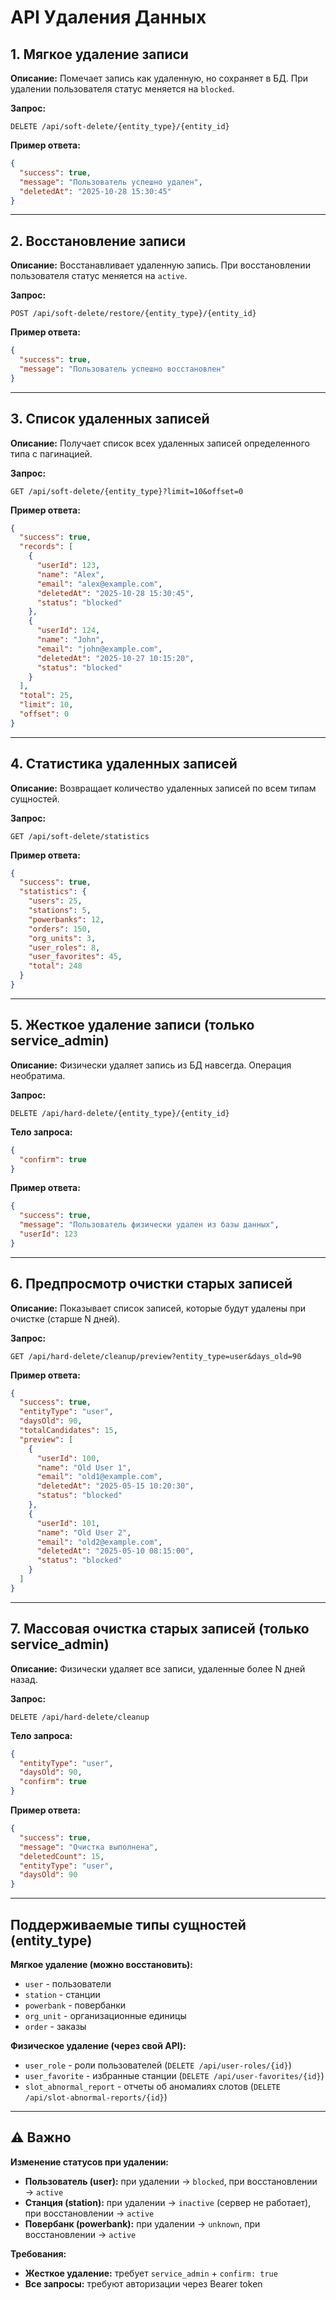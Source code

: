 # API Удаления Данных

## 1. Мягкое удаление записи

**Описание:** Помечает запись как удаленную, но сохраняет в БД. При удалении пользователя статус меняется на `blocked`.

**Запрос:**
```
DELETE /api/soft-delete/{entity_type}/{entity_id}
```

**Пример ответа:**
```json
{
  "success": true,
  "message": "Пользователь успешно удален",
  "deletedAt": "2025-10-28 15:30:45"
}
```

---

## 2. Восстановление записи

**Описание:** Восстанавливает удаленную запись. При восстановлении пользователя статус меняется на `active`.

**Запрос:**
```
POST /api/soft-delete/restore/{entity_type}/{entity_id}
```

**Пример ответа:**
```json
{
  "success": true,
  "message": "Пользователь успешно восстановлен"
}
```

---

## 3. Список удаленных записей

**Описание:** Получает список всех удаленных записей определенного типа с пагинацией.

**Запрос:**
```
GET /api/soft-delete/{entity_type}?limit=10&offset=0
```

**Пример ответа:**
```json
{
  "success": true,
  "records": [
    {
      "userId": 123,
      "name": "Alex",
      "email": "alex@example.com",
      "deletedAt": "2025-10-28 15:30:45",
      "status": "blocked"
    },
    {
      "userId": 124,
      "name": "John",
      "email": "john@example.com",
      "deletedAt": "2025-10-27 10:15:20",
      "status": "blocked"
    }
  ],
  "total": 25,
  "limit": 10,
  "offset": 0
}
```

---

## 4. Статистика удаленных записей

**Описание:** Возвращает количество удаленных записей по всем типам сущностей.

**Запрос:**
```
GET /api/soft-delete/statistics
```

**Пример ответа:**
```json
{
  "success": true,
  "statistics": {
    "users": 25,
    "stations": 5,
    "powerbanks": 12,
    "orders": 150,
    "org_units": 3,
    "user_roles": 8,
    "user_favorites": 45,
    "total": 248
  }
}
```

---

## 5. Жесткое удаление записи (только service_admin)

**Описание:** Физически удаляет запись из БД навсегда. Операция необратима.

**Запрос:**
```
DELETE /api/hard-delete/{entity_type}/{entity_id}
```

**Тело запроса:**
```json
{
  "confirm": true
}
```

**Пример ответа:**
```json
{
  "success": true,
  "message": "Пользователь физически удален из базы данных",
  "userId": 123
}
```

---

## 6. Предпросмотр очистки старых записей

**Описание:** Показывает список записей, которые будут удалены при очистке (старше N дней).

**Запрос:**
```
GET /api/hard-delete/cleanup/preview?entity_type=user&days_old=90
```

**Пример ответа:**
```json
{
  "success": true,
  "entityType": "user",
  "daysOld": 90,
  "totalCandidates": 15,
  "preview": [
    {
      "userId": 100,
      "name": "Old User 1",
      "email": "old1@example.com",
      "deletedAt": "2025-05-15 10:20:30",
      "status": "blocked"
    },
    {
      "userId": 101,
      "name": "Old User 2",
      "email": "old2@example.com",
      "deletedAt": "2025-05-10 08:15:00",
      "status": "blocked"
    }
  ]
}
```

---

## 7. Массовая очистка старых записей (только service_admin)

**Описание:** Физически удаляет все записи, удаленные более N дней назад.

**Запрос:**
```
DELETE /api/hard-delete/cleanup
```

**Тело запроса:**
```json
{
  "entityType": "user",
  "daysOld": 90,
  "confirm": true
}
```

**Пример ответа:**
```json
{
  "success": true,
  "message": "Очистка выполнена",
  "deletedCount": 15,
  "entityType": "user",
  "daysOld": 90
}
```

---

## Поддерживаемые типы сущностей (entity_type)

**Мягкое удаление (можно восстановить):**
- `user` - пользователи
- `station` - станции
- `powerbank` - повербанки
- `org_unit` - организационные единицы
- `order` - заказы

**Физическое удаление (через свой API):**
- `user_role` - роли пользователей (`DELETE /api/user-roles/{id}`)
- `user_favorite` - избранные станции (`DELETE /api/user-favorites/{id}`)
- `slot_abnormal_report` - отчеты об аномалиях слотов (`DELETE /api/slot-abnormal-reports/{id}`)

---

## ⚠️ Важно

**Изменение статусов при удалении:**
- **Пользователь (user):** при удалении → `blocked`, при восстановлении → `active`
- **Станция (station):** при удалении → `inactive` (сервер не работает), при восстановлении → `active`
- **Повербанк (powerbank):** при удалении → `unknown`, при восстановлении → `active`

**Требования:**
- **Жесткое удаление:** требует `service_admin` + `confirm: true`
- **Все запросы:** требуют авторизации через Bearer token

